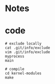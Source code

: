 # Notes

# code
```
# exclude locally
cat .git/info/exclude
vim .git/info/exclude
myprocess
main

# compile
cd kernel-modules
make

```
